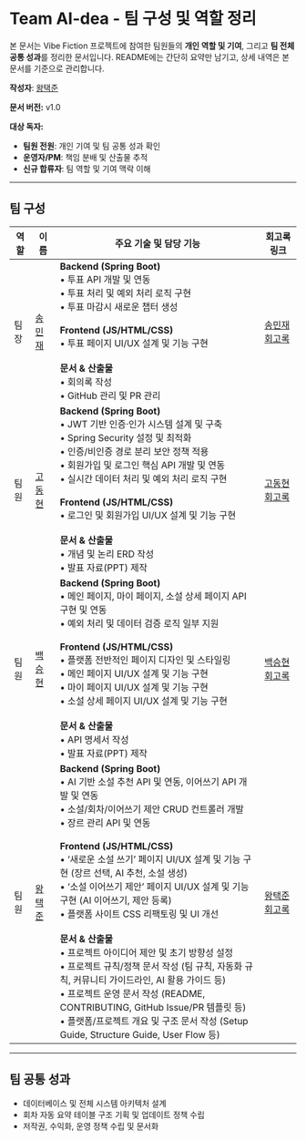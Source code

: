 # Team AI-dea - 팀 구성 및 역할 정리

본 문서는 Vibe Fiction 프로젝트에 참여한 팀원들의 **개인 역할 및 기여**, 그리고 **팀 전체 공통 성과**를 정리한 문서입니다.
README에는 간단히 요약만 남기고, 상세 내역은 본 문서를 기준으로 관리합니다.

**작성자**: [왕택준](https://github.com/TJK98)

**문서 버전:** v1.0

**대상 독자:**

* **팀원 전원**: 개인 기여 및 팀 공통 성과 확인
* **운영자/PM**: 책임 분배 및 산출물 추적
* **신규 합류자**: 팀 역할 및 기여 맥락 이해

---

## 팀 구성

| 역할 | 이름                                     | 주요 기술 및 담당 기능                                                                                                                                                                                                                                                                                                                                                                                                                                                                                                                                                                   | 회고록 링크                                                                                                             |
| -- | -------------------------------------- | ------------------------------------------------------------------------------------------------------------------------------------------------------------------------------------------------------------------------------------------------------------------------------------------------------------------------------------------------------------------------------------------------------------------------------------------------------------------------------------------------------------------------------------------------------------------------------- | ------------------------------------------------------------------------------------------------------------------ |
| 팀장 | [송민재](https://github.com/songkey06)    | <b>Backend (Spring Boot)</b><br>• 투표 API 개발 및 연동<br>• 투표 처리 및 예외 처리 로직 구현<br>• 투표 마감시 새로운 챕터 생성<br><br><b>Frontend (JS/HTML/CSS)</b><br>• 투표 페이지 UI/UX 설계 및 기능 구현<br><br><b>문서 & 산출물</b><br>• 회의록 작성<br>• GitHub 관리 및 PR 관리                                                                                                                                                                                                                                                                                                                                                     | [송민재 회고록](https://github.com/songkey06/github-25050513/blob/main/Vibe-Fiction.txt)                                 |
| 팀원 | [고동현](https://github.com/rhehdgus8831) | <b>Backend (Spring Boot)</b><br>• JWT 기반 인증·인가 시스템 설계 및 구축<br>• Spring Security 설정 및 최적화<br>• 인증/비인증 경로 분리 보안 정책 적용<br>• 회원가입 및 로그인 핵심 API 개발 및 연동<br>• 실시간 데이터 처리 및 예외 처리 로직 구현<br><br><b>Frontend (JS/HTML/CSS)</b><br>• 로그인 및 회원가입 UI/UX 설계 및 기능 구현<br><br><b>문서 & 산출물</b><br>• 개념 및 논리 ERD 작성<br>• 발표 자료(PPT) 제작                                                                                                                                                                                                                                                            | [고동현 회고록](https://github.com/rhehdgus8831/Project-SYNCUP-retrospective/blob/main/Ai_dea.md)                        |
| 팀원 | [백승현](https://github.com/Sirosho)      | <b>Backend (Spring Boot)</b><br>• 메인 페이지, 마이 페이지, 소설 상세 페이지 API 구현 및 연동<br>• 예외 처리 및 데이터 검증 로직 일부 지원<br><br><b>Frontend (JS/HTML/CSS)</b><br>• 플랫폼 전반적인 페이지 디자인 및 스타일링<br>• 메인 페이지 UI/UX 설계 및 기능 구현<br>• 마이 페이지 UI/UX 설계 및 기능 구현<br>• 소설 상세 페이지 UI/UX 설계 및 기능 구현<br><br><b>문서 & 산출물</b><br>• API 명세서 작성<br>• 발표 자료(PPT) 제작                                                                                                                                                                                                                                                      | [백승현 회고록](https://github.com/Sirosho/study-with-me/blob/main/ai_dea.md)                                            |
| 팀원 | [왕택준](https://github.com/TJK98)        | <b>Backend (Spring Boot)</b><br>• AI 기반 소설 추천 API 및 연동, 이어쓰기 API 개발 및 연동<br>• 소설/회차/이어쓰기 제안 CRUD 컨트롤러 개발<br>• 장르 관리 API 및 연동<br><br><b>Frontend (JS/HTML/CSS)</b><br>• ‘새로운 소설 쓰기’ 페이지 UI/UX 설계 및 기능 구현 (장르 선택, AI 추천, 소설 생성)<br>• ‘소설 이어쓰기 제안’ 페이지 UI/UX 설계 및 기능 구현 (AI 이어쓰기, 제안 등록)<br>• 플랫폼 사이트 CSS 리팩토링 및 UI 개선<br><br><b>문서 & 산출물</b><br>• 프로젝트 아이디어 제안 및 초기 방향성 설정<br>• 프로젝트 규칙/정책 문서 작성 (팀 규칙, 자동화 규칙, 커뮤니티 가이드라인, AI 활용 가이드 등)<br>• 프로젝트 운영 문서 작성 (README, CONTRIBUTING, GitHub Issue/PR 템플릿 등)<br>• 플랫폼/프로젝트 개요 및 구조 문서 작성 (Setup Guide, Structure Guide, User Flow 등) | [왕택준 회고록](https://velog.io/@wtj1998/Vibe-Fiction-%ED%94%84%EB%A1%9C%EC%A0%9D%ED%8A%B8-%ED%9A%8C%EA%B3%A0%EB%A1%9D) |

---

## 팀 공통 성과

* 데이터베이스 및 전체 시스템 아키텍처 설계
* 회차 자동 요약 테이블 구조 기획 및 업데이트 정책 수립
* 저작권, 수익화, 운영 정책 수립 및 문서화
